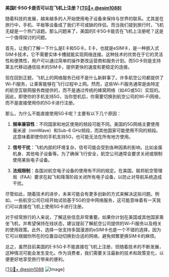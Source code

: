 **美国E卡5G卡是否可以在飞机上注册？[[TG💪+ @esim1088](https://t.me/s/esim1088)]**

随着科技的发展，越来越多的人开始使用电子设备来保持与世界的联系。尤其是在旅行中，手机、平板等设备成了我们不可或缺的伴侣。而当我们提到旅行时，飞机无疑是一个热门话题。那么问题来了，美国的E卡5G卡能否在飞机上注册呢？这是一个值得探讨的问题。

首先，让我们了解一下什么是E卡和5G卡。E卡，也就是eSIM卡，是一种嵌入式SIM卡技术，它不需要实体卡槽就能实现网络连接。这种技术的优势在于它的灵活性和便携性，用户可以通过简单的操作更改运营商和服务计划。而5G卡则是支持第五代移动通信技术的SIM卡，提供更快的速度和更稳定的连接。

现在回到正题，飞机上的网络服务已经不是什么新鲜事了。许多航空公司都提供了Wi-Fi服务，让乘客能够在飞行过程中上网。然而，这些Wi-Fi服务通常是由特定的航空互联网服务商提供的，而不是通过传统的蜂窝网络（如4G或5G）实现的。因此，即使你的手机支持5G，当你登机后，你需要切换到航空公司的Wi-Fi网络，而不是直接使用你的5G卡进行注册。

那么，为什么不能直接使用5G卡呢？主要有以下几个原因：

1. **频率兼容性**：不同国家和地区使用的频段可能不同。美国的5G网络主要使用毫米波（mmWave）和Sub-6 GHz频段，而其他国家可能使用不同的频段。这意味着即使你的手机支持5G，也可能无法在所有地方使用。

2. **信号干扰**：飞机内部的环境复杂，信号可能会受到各种因素的影响，比如金属机身、其他电子设备等。为了确保飞行安全，航空公司通常会要求关闭或限制使用某些电子设备。

3. **法规限制**：各国对航空电子设备的使用有不同的规定。在美国，联邦航空管理局（FAA）要求在起飞和降落阶段关闭所有电子设备，以防止对导航系统造成干扰。

尽管如此，随着技术的进步，未来可能会有更多创新的方式来解决这些问题。例如，一些航空公司已经开始试验基于5G的空中网络服务，这可能意味着有一天我们可以直接在飞机上使用5G卡进行注册。

对于经常旅行的人来说，了解这些信息非常重要。如果你计划在美国或其他国家乘坐飞机，并希望保持在线状态，建议提前了解航空公司提供的Wi-Fi服务以及相关的使用政策。此外，选择一张支持多国漫游的eSIM卡也是一个不错的选择，因为它可以根据你所在的位置自动切换到合适的网络，避免频繁更换SIM卡的麻烦。

总之，虽然目前美国的E卡5G卡不能直接在飞机上注册，但随着技术的不断发展，这种情况可能会发生变化。作为消费者，我们需要关注最新的技术和政策变化，以便更好地享受旅行带来的便利。

[[TG💪+ @esim1088](https://t.me/s/esim1088) ![Image](https://i.postimg.cc/4NQfJmqS/Snipaste-2025-05-13-00-14-12.png)]